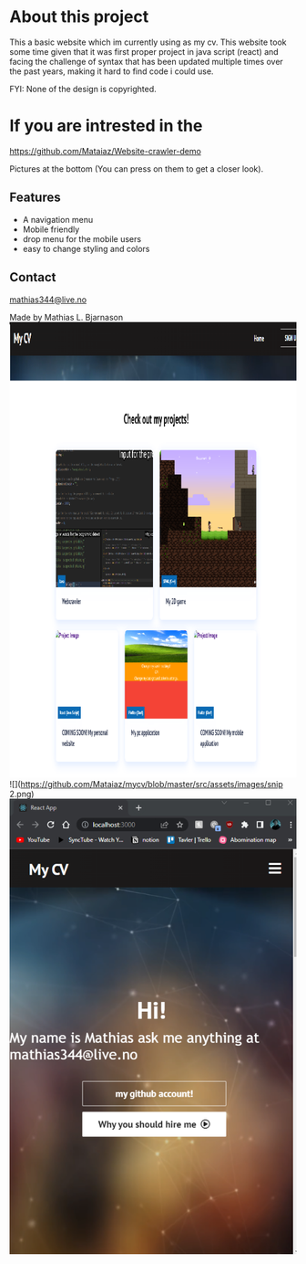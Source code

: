 # About this project #
This a basic website which im currently using as my cv.
This website took some time given that it was first proper project in java script (react)
and facing the challenge of syntax that has been updated multiple times over the past years, making it hard to find code i could use.

FYI: None of the design is copyrighted.

# If you are intrested in the #
https://github.com/Mataiaz/Website-crawler-demo

Pictures at the bottom (You can press on them to get a closer look).

## Features ##
* A navigation menu
* Mobile friendly
* drop menu for the mobile users
* easy to change styling and colors

## Contact ##
mathias344@live.no

Made by Mathias L. Bjarnason
![](https://github.com/Mataiaz/mycv/blob/master/src/assets/images/snip1.png)
![](https://github.com/Mataiaz/mycv/blob/master/src/assets/images/snip 2.png)
![](https://github.com/Mataiaz/mycv/blob/master/src/assets/images/snip3.png)
